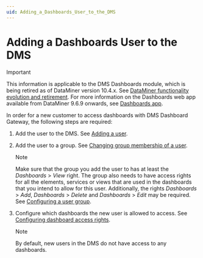 ```yaml
---
uid: Adding_a_Dashboards_User_to_the_DMS
---
```


# Adding a Dashboards User to the DMS

> [!IMPORTANT]
> This information is applicable to the DMS Dashboards module, which is being retired as of DataMiner version 10.4.x. See [DataMiner functionality evolution and retirement](xref:Software_support_life_cycles#dataminer-functionality-evolution-and-retirement). For more information on the Dashboards web app available from DataMiner 9.6.9 onwards, see [Dashboards app](xref:newR_D).

In order for a new customer to access dashboards with DMS Dashboard Gateway, the following steps are required:

1. Add the user to the DMS. See [Adding a user](xref:Adding_a_user).

2. Add the user to a group. See [Changing group membership of a user](xref:Changing_group_membership_of_a_user).

    > [!NOTE]
    > Make sure that the group you add the user to has at least the *Dashboards* > *View* right. The group also needs to have access rights for all the elements, services or views that are used in the dashboards that you intend to allow for this user. Additionally, the rights *Dashboards* > *Add*, *Dashboards* > *Delete* and *Dashboards* > *Edit* may be required. See [Configuring a user group](xref:Configuring_a_user_group).

3. Configure which dashboards the new user is allowed to access. See [Configuring dashboard access rights](xref:Configuring_dashboard_access_rights).

    > [!NOTE]
    > By default, new users in the DMS do not have access to any dashboards.
    >
